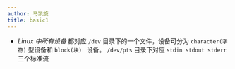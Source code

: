 ```yaml
---
author: 马凯旋
title: basic1
---
```


* *Linux 中所有设备* 都对应 `/dev` 目录下的一个文件，设备可分为 `character(字符)` 型设备和 `block(块) ` 设备。 `/dev/pts` 目录下对应 `stdin stdout stderr` 三个标准流